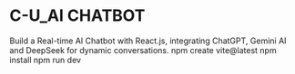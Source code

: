# C-U_AI CHATBOT
Build a Real-time AI Chatbot with React.js, integrating ChatGPT, Gemini AI and DeepSeek for dynamic conversations.
npm create vite@latest
npm install
npm run dev
